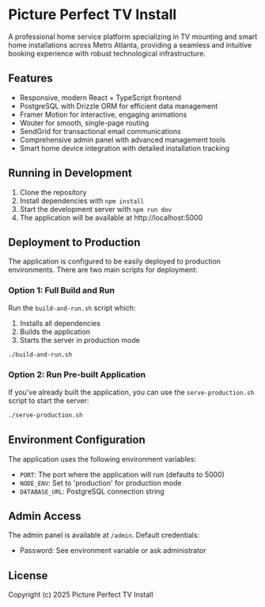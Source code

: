 # Picture Perfect TV Install

A professional home service platform specializing in TV mounting and smart home installations across Metro Atlanta, providing a seamless and intuitive booking experience with robust technological infrastructure.

## Features

- Responsive, modern React + TypeScript frontend
- PostgreSQL with Drizzle ORM for efficient data management
- Framer Motion for interactive, engaging animations
- Wouter for smooth, single-page routing
- SendGrid for transactional email communications
- Comprehensive admin panel with advanced management tools
- Smart home device integration with detailed installation tracking

## Running in Development

1. Clone the repository
2. Install dependencies with `npm install`
3. Start the development server with `npm run dev`
4. The application will be available at http://localhost:5000

## Deployment to Production

The application is configured to be easily deployed to production environments. There are two main scripts for deployment:

### Option 1: Full Build and Run

Run the `build-and-run.sh` script which:
1. Installs all dependencies
2. Builds the application
3. Starts the server in production mode

```bash
./build-and-run.sh
```

### Option 2: Run Pre-built Application

If you've already built the application, you can use the `serve-production.sh` script to start the server:

```bash
./serve-production.sh
```

## Environment Configuration

The application uses the following environment variables:

- `PORT`: The port where the application will run (defaults to 5000)
- `NODE_ENV`: Set to 'production' for production mode
- `DATABASE_URL`: PostgreSQL connection string

## Admin Access

The admin panel is available at `/admin`. Default credentials:
- Password: See environment variable or ask administrator

## License

Copyright (c) 2025 Picture Perfect TV Install